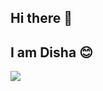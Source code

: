 ## Hi there 👋
## I am Disha 😊
![](https://komarev.com/ghpvc/?username=dishadey-github&style=plastic)
